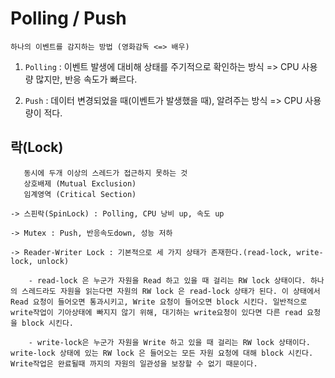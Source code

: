 # Polling / Push
	하나의 이벤트를 감지하는 방법 (영화감독 <=> 배우)
	
1. `Polling` : 이벤트 발생에 대비해 상태를 주기적으로 확인하는 방식
=> CPU 사용량 많지만, 반응 속도가 빠르다.

2. `Push` : 데이터 변경되었을 때(이벤트가 발생했을 때), 알려주는 방식
=> CPU 사용량이 적다.

## 락(Lock)
	   동시에 두개 이상의 스레드가 접근하지 못하는 것
	   상호배제 (Mutual Exclusion)
	   임계영역 (Critical Section)

  	-> 스핀락(SpinLock) : Polling, CPU 낭비 up, 속도 up  

	-> Mutex : Push, 반응속도down, 성능 저하 

	-> Reader-Writer Lock : 기본적으로 세 가지 상태가 존재한다.(read-lock, write-lock, unlock) 

		- read-lock 은 누군가 자원을 Read 하고 있을 때 걸리는 RW lock 상태이다. 하나의 스레드라도 자원을 읽는다면 자원의 RW lock 은 read-lock 상태가 된다. 이 상태에서 Read 요청이 들어오면 통과시키고, Write 요청이 들어오면 block 시킨다. 일반적으로 write작업이 기아상태에 빠지지 않기 위해, 대기하는 write요청이 있다면 다른 read 요청을 block 시킨다.

		- write-lock은 누군가 자원을 Write 하고 있을 때 걸리는 RW lock 상태이다. write-lock 상태에 있는 RW lock 은 들어오는 모든 자원 요청에 대해 block 시킨다. Write작업은 완료될때 까지의 자원의 일관성을 보장할 수 없기 때문이다. 